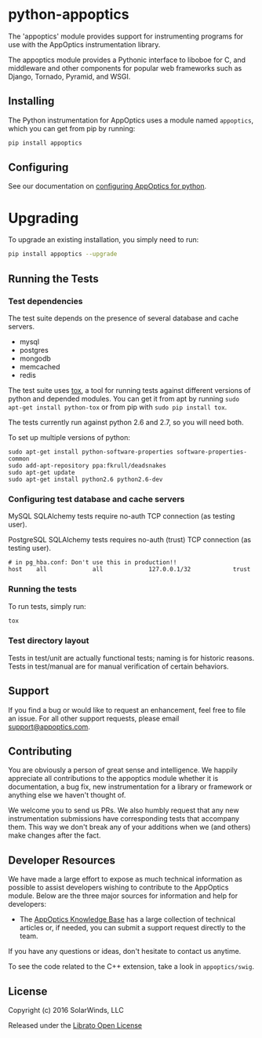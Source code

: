 # python-appoptics

The 'appoptics' module provides support for instrumenting
programs for use with the AppOptics instrumentation library.

The appoptics module provides a Pythonic interface to liboboe for C, and middleware 
and other components for popular web frameworks such as Django, Tornado, Pyramid, and WSGI.


## Installing

The Python instrumentation for AppOptics uses a module named `appoptics`, which you
can get from pip by running:

```sh
pip install appoptics
```

## Configuring

See our documentation on [configuring AppOptics for python](http://docs.appoptics.com/Instrumentation/python.html#configuring-instrumentation).

# Upgrading

To upgrade an existing installation, you simply need to run:

```sh
pip install appoptics --upgrade
```

## Running the Tests

### Test dependencies

The test suite depends on the presence of several database and cache servers.

- mysql
- postgres
- mongodb
- memcached
- redis

The test suite uses [tox](https://testrun.org/tox/latest/), a tool for running
tests against different versions of python and depended modules. You can get it
from apt by running `sudo apt-get install python-tox` or from pip with
`sudo pip install tox`.

The tests currently run against python 2.6 and 2.7, so you will need both.

To set up multiple versions of python:

    sudo apt-get install python-software-properties software-properties-common
    sudo add-apt-repository ppa:fkrull/deadsnakes
    sudo apt-get update
    sudo apt-get install python2.6 python2.6-dev

### Configuring test database and cache servers

MySQL SQLAlchemy tests require no-auth TCP connection (as testing user).

PostgreSQL SQLAlchemy tests requires no-auth (trust) TCP connection (as testing user).

```
# in pg_hba.conf: Don't use this in production!!
host    all             all             127.0.0.1/32            trust
```

### Running the tests

To run tests, simply run:

```sh
tox
```

### Test directory layout

Tests in test/unit are actually functional tests; naming is for historic
reasons.  Tests in test/manual are for manual verification of certain
behaviors.

## Support

If you find a bug or would like to request an enhancement, feel free to file
an issue. For all other support requests, please email support@appoptics.com.

## Contributing

You are obviously a person of great sense and intelligence. We happily
appreciate all contributions to the appoptics module whether it is documentation,
a bug fix, new instrumentation for a library or framework or anything else
we haven't thought of.

We welcome you to send us PRs. We also humbly request that any new
instrumentation submissions have corresponding tests that accompany
them. This way we don't break any of your additions when we (and others)
make changes after the fact.

## Developer Resources

We have made a large effort to expose as much technical information
as possible to assist developers wishing to contribute to the AppOptics module.
Below are the three major sources for information and help for developers:

* The [AppOptics Knowledge Base](https://docs.appoptics.com/)
has a large collection of technical articles or, if needed, you can submit a
support request directly to the team.

If you have any questions or ideas, don't hesitate to contact us anytime.

To see the code related to the C++ extension, take a look in `appoptics/swig`.

## License

Copyright (c) 2016 SolarWinds, LLC

Released under the [Librato Open License](http://docs.appoptics.com/Instrumentation/librato-open-license.html)
